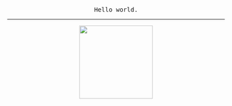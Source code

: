 <p align="center">
  <samp>Hello world.</samp>
</p>

---

<p align="center">
  <img height="170" src="https://github-readme-stats.vercel.app/api?username=arkon&count_private=true&include_all_commits=true" />
</p>
